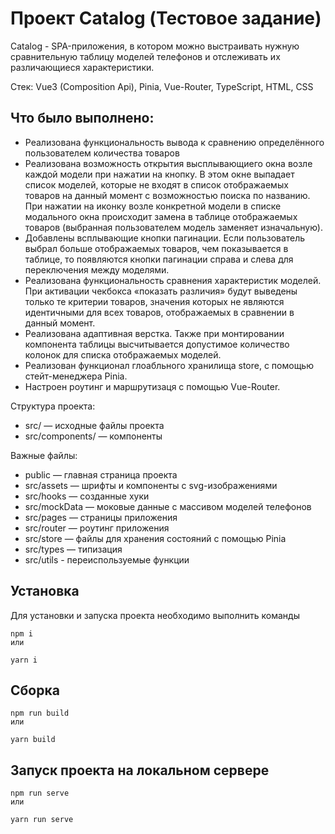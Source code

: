 # Проект Catalog (Тестовое задание)
Catalog - SPA-приложения, в котором можно выстраивать нужную сравнительную таблицу моделей телефонов и отслеживать их различающиеся характеристики.

Стек: Vue3 (Composition Api), Pinia, Vue-Router, TypeScript, HTML, CSS

## Что было выполнено:
- Реализована функциональность вывода к сравнению определённого пользователем количества товаров
- Реализована возможность открытия высплывающиего окна возле каждой модели при нажатии на кнопку. В этом окне выпадает список моделей, которые не входят в список отображаемых товаров на данный момент с возможностью поиска по названию. При нажатии на иконку возле конкретной модели в списке модального окна происходит замена в таблице отображаемых товаров (выбранная пользователем модель заменяет изначальную).
- Добавлены всплывающие кнопки пагинации. Если пользователь выбрал больше отображаемых товаров, чем показывается в таблице, то появляются кнопки пагинации справа и слева для переключения между моделями.
- Реализована функциональность сравнения характеристик моделей. При активации чекбокса «показать различия» будут выведены только те критерии товаров, значения которых не являются идентичными для всех товаров, отображаемых в сравнении в данный момент.
- Реализована адаптивная верстка. Также при монтировании компонента таблицы высчитывается допустимое количество колонок для списка отображаемых моделей.
- Реализован функционал глоабльного хранилища store, с помощью стейт-менеджера Pinia.
- Настроен роутинг и маршрутизаця с помощью Vue-Router.

Структура проекта:

- src/ — исходные файлы проекта
- src/components/ — компоненты


 Важные файлы:

- public — главная страница проекта
- src/assets — шрифты и компоненты с svg-изображениями
- src/hooks — созданные хуки
- src/mockData — моковые данные с массивом моделей телефонов
- src/pages — страницы приложения
- src/router — роутинг приложения
- src/store — файлы для хранения состояний с помощью Pinia
- src/types — типизация
- src/utils - переиспользуемые функции 

## Установка
Для установки и запуска проекта необходимо выполнить команды

```
npm i
или
```

```
yarn i
```

## Сборка

```
npm run build
или
```

```
yarn build
```

## Запуск проекта на локальном сервере 

```
npm run serve
или
```

```
yarn run serve
```
